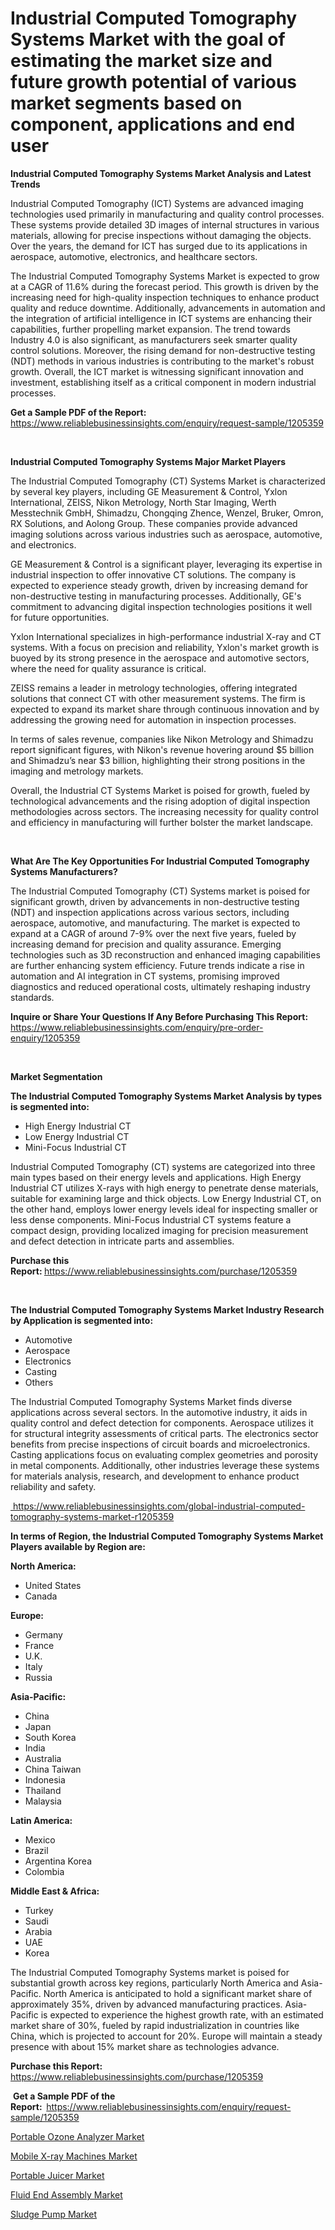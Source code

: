 <p><h1>Industrial Computed Tomography Systems Market with the goal of estimating the market size and future growth potential of various market segments based on component, applications and end user</h1></p><p><strong>Industrial Computed Tomography Systems Market Analysis and Latest Trends</strong></p>
<p><p>Industrial Computed Tomography (ICT) Systems are advanced imaging technologies used primarily in manufacturing and quality control processes. These systems provide detailed 3D images of internal structures in various materials, allowing for precise inspections without damaging the objects. Over the years, the demand for ICT has surged due to its applications in aerospace, automotive, electronics, and healthcare sectors. </p><p>The Industrial Computed Tomography Systems Market is expected to grow at a CAGR of 11.6% during the forecast period. This growth is driven by the increasing need for high-quality inspection techniques to enhance product quality and reduce downtime. Additionally, advancements in automation and the integration of artificial intelligence in ICT systems are enhancing their capabilities, further propelling market expansion. The trend towards Industry 4.0 is also significant, as manufacturers seek smarter quality control solutions. Moreover, the rising demand for non-destructive testing (NDT) methods in various industries is contributing to the market's robust growth. Overall, the ICT market is witnessing significant innovation and investment, establishing itself as a critical component in modern industrial processes.</p></p>
<p><strong>Get a Sample PDF of the Report:&nbsp;</strong> <a href="https://www.reliablebusinessinsights.com/enquiry/request-sample/1205359?utm_campaign=2840&utm_medium=2&utm_source=Github&utm_content=ia&utm_term=26032025&utm_id=industrial-computed-tomography-systems">https://www.reliablebusinessinsights.com/enquiry/request-sample/1205359</a></p>
<p>&nbsp;</p>
<p><strong>Industrial Computed Tomography Systems Major Market Players</strong></p>
<p><p>The Industrial Computed Tomography (CT) Systems Market is characterized by several key players, including GE Measurement & Control, Yxlon International, ZEISS, Nikon Metrology, North Star Imaging, Werth Messtechnik GmbH, Shimadzu, Chongqing Zhence, Wenzel, Bruker, Omron, RX Solutions, and Aolong Group. These companies provide advanced imaging solutions across various industries such as aerospace, automotive, and electronics.</p><p>GE Measurement & Control is a significant player, leveraging its expertise in industrial inspection to offer innovative CT solutions. The company is expected to experience steady growth, driven by increasing demand for non-destructive testing in manufacturing processes. Additionally, GE's commitment to advancing digital inspection technologies positions it well for future opportunities.</p><p>Yxlon International specializes in high-performance industrial X-ray and CT systems. With a focus on precision and reliability, Yxlon's market growth is buoyed by its strong presence in the aerospace and automotive sectors, where the need for quality assurance is critical.</p><p>ZEISS remains a leader in metrology technologies, offering integrated solutions that connect CT with other measurement systems. The firm is expected to expand its market share through continuous innovation and by addressing the growing need for automation in inspection processes.</p><p>In terms of sales revenue, companies like Nikon Metrology and Shimadzu report significant figures, with Nikon's revenue hovering around $5 billion and Shimadzu’s near $3 billion, highlighting their strong positions in the imaging and metrology markets.</p><p>Overall, the Industrial CT Systems Market is poised for growth, fueled by technological advancements and the rising adoption of digital inspection methodologies across sectors. The increasing necessity for quality control and efficiency in manufacturing will further bolster the market landscape.</p></p>
<p>&nbsp;</p>
<p><strong>What Are The Key Opportunities For Industrial Computed Tomography Systems Manufacturers?</strong></p>
<p><p>The Industrial Computed Tomography (CT) Systems market is poised for significant growth, driven by advancements in non-destructive testing (NDT) and inspection applications across various sectors, including aerospace, automotive, and manufacturing. The market is expected to expand at a CAGR of around 7-9% over the next five years, fueled by increasing demand for precision and quality assurance. Emerging technologies such as 3D reconstruction and enhanced imaging capabilities are further enhancing system efficiency. Future trends indicate a rise in automation and AI integration in CT systems, promising improved diagnostics and reduced operational costs, ultimately reshaping industry standards.</p></p>
<p><strong>Inquire or Share Your Questions If Any Before Purchasing This Report:</strong> <a href="https://www.reliablebusinessinsights.com/enquiry/pre-order-enquiry/1205359?utm_campaign=2840&utm_medium=2&utm_source=Github&utm_content=ia&utm_term=26032025&utm_id=industrial-computed-tomography-systems">https://www.reliablebusinessinsights.com/enquiry/pre-order-enquiry/1205359</a></p>
<p>&nbsp;</p>
<p><strong>Market Segmentation</strong></p>
<p><strong>The Industrial Computed Tomography Systems Market Analysis by types is segmented into:</strong></p>
<p><ul><li>High Energy Industrial CT</li><li>Low Energy Industrial CT</li><li>Mini-Focus Industrial CT</li></ul></p>
<p><p>Industrial Computed Tomography (CT) systems are categorized into three main types based on their energy levels and applications. High Energy Industrial CT utilizes X-rays with high energy to penetrate dense materials, suitable for examining large and thick objects. Low Energy Industrial CT, on the other hand, employs lower energy levels ideal for inspecting smaller or less dense components. Mini-Focus Industrial CT systems feature a compact design, providing localized imaging for precision measurement and defect detection in intricate parts and assemblies.</p></p>
<p><strong>Purchase this Report:&nbsp;</strong><a href="https://www.reliablebusinessinsights.com/purchase/1205359?utm_campaign=2840&utm_medium=2&utm_source=Github&utm_content=ia&utm_term=26032025&utm_id=industrial-computed-tomography-systems">https://www.reliablebusinessinsights.com/purchase/1205359</a></p>
<p>&nbsp;</p>
<p><strong>The Industrial Computed Tomography Systems Market Industry Research by Application is segmented into:</strong></p>
<p><ul><li>Automotive</li><li>Aerospace</li><li>Electronics</li><li>Casting</li><li>Others</li></ul></p>
<p><p>The Industrial Computed Tomography Systems Market finds diverse applications across several sectors. In the automotive industry, it aids in quality control and defect detection for components. Aerospace utilizes it for structural integrity assessments of critical parts. The electronics sector benefits from precise inspections of circuit boards and microelectronics. Casting applications focus on evaluating complex geometries and porosity in metal components. Additionally, other industries leverage these systems for materials analysis, research, and development to enhance product reliability and safety.</p></p>
<p><a href="https://www.reliablebusinessinsights.com/global-industrial-computed-tomography-systems-market-r1205359?utm_campaign=2840&utm_medium=2&utm_source=Github&utm_content=ia&utm_term=26032025&utm_id=industrial-computed-tomography-systems">&nbsp;https://www.reliablebusinessinsights.com/global-industrial-computed-tomography-systems-market-r1205359</a></p>
<p><strong>In terms of Region, the Industrial Computed Tomography Systems Market Players available by Region are:</strong></p>
<p>
    <p> <strong> North America: </strong>
        <ul>
            <li>United States</li>
            <li>Canada</li>
        </ul>
        </p> 
    <p> <strong> Europe: </strong>
        <ul>
            <li>Germany</li>
            <li>France</li>
            <li>U.K.</li>
            <li>Italy</li>
            <li>Russia</li>
        </ul>
        </p> 
    <p> <strong> Asia-Pacific: </strong>
        <ul>
            <li>China</li>
            <li>Japan</li>
            <li>South Korea</li>
            <li>India</li>
            <li>Australia</li>
            <li>China Taiwan</li>
            <li>Indonesia</li>
            <li>Thailand</li>
            <li>Malaysia</li>
        </ul>
        </p> 
    <p> <strong> Latin America: </strong>
        <ul>
            <li>Mexico</li>
            <li>Brazil</li>
            <li>Argentina Korea</li>
            <li>Colombia</li>
        </ul>
        </p> 
    <p> <strong> Middle East & Africa: </strong>
        <ul>
            <li>Turkey</li>
            <li>Saudi</li>
            <li>Arabia</li>
            <li>UAE</li>
            <li>Korea</li>
        </ul>
    </p>
    </p>
<p><p>The Industrial Computed Tomography Systems market is poised for substantial growth across key regions, particularly North America and Asia-Pacific. North America is anticipated to hold a significant market share of approximately 35%, driven by advanced manufacturing practices. Asia-Pacific is expected to experience the highest growth rate, with an estimated market share of 30%, fueled by rapid industrialization in countries like China, which is projected to account for 20%. Europe will maintain a steady presence with about 15% market share as technologies advance.</p></p>
<p><strong>Purchase this Report: </strong><a href="https://www.reliablebusinessinsights.com/purchase/1205359?utm_campaign=2840&utm_medium=2&utm_source=Github&utm_content=ia&utm_term=26032025&utm_id=industrial-computed-tomography-systems">https://www.reliablebusinessinsights.com/purchase/1205359</a></p>
<p>&nbsp;<strong>Get a Sample PDF of the Report:&nbsp;&nbsp;</strong><a href="https://www.reliablebusinessinsights.com/enquiry/request-sample/1205359?utm_campaign=2840&utm_medium=2&utm_source=Github&utm_content=ia&utm_term=26032025&utm_id=industrial-computed-tomography-systems">https://www.reliablebusinessinsights.com/enquiry/request-sample/1205359</a></p>
<p><strong></strong></p>
<p><p><a href="https://www.linkedin.com/pulse/global-portable-ozone-analyzer-market-analysis-report-tjgde?utm_campaign=2840&utm_medium=2&utm_source=Github&utm_content=ia&utm_term=26032025&utm_id=industrial-computed-tomography-systems">Portable Ozone Analyzer Market</a></p><p><a href="https://github.com/tszkintruca/Market-Research-Report-List-1/blob/main/mobile-x-ray-machines-market.md?utm_campaign=2840&utm_medium=2&utm_source=Github&utm_content=ia&utm_term=26032025&utm_id=industrial-computed-tomography-systems">Mobile X-ray Machines Market</a></p><p><a href="https://www.linkedin.com/pulse/industry-projections-global-portable-juicer-market-size-iwjve?utm_campaign=2840&utm_medium=2&utm_source=Github&utm_content=ia&utm_term=26032025&utm_id=industrial-computed-tomography-systems">Portable Juicer Market</a></p><p><a href="https://www.linkedin.com/pulse/acomprehensive-analysis-fluid-end-assembly-market-covering-hyjye?utm_campaign=2840&utm_medium=2&utm_source=Github&utm_content=ia&utm_term=26032025&utm_id=industrial-computed-tomography-systems">Fluid End Assembly Market</a></p><p><a href="https://www.linkedin.com/pulse/sludge-pump-market-analysis-forecast-123-cagr-detailed-rvoze?utm_campaign=2840&utm_medium=2&utm_source=Github&utm_content=ia&utm_term=26032025&utm_id=industrial-computed-tomography-systems">Sludge Pump Market</a></p></p>